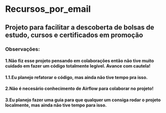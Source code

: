 # Recursos_por_email
## Projeto para facilitar a descoberta de bolsas de estudo, cursos e certificados em promoção

### Observações: 
#### 1.Não fiz esse projeto pensando em colaborações então não tive muito cuidado em fazer um código totalmente legível. Avance com cautela!
#### 1.1.Eu planejo refatorar o código, mas ainda não tive tempo pra isso.
#### 2.Não é necesário conhecimento de Airflow para colaborar no projeto!
#### 3.Eu planejo fazer uma guia para que qualquer um consiga rodar o projeto localmente, mas ainda não tive tempo para isso.

